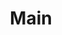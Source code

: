 ---
home: true
title: Main
heroImage: /images/hero.png
actions:
- text: Get Started
  link: /en/guide/map/
  type: primary
- text: Introduction
  link: /en/join/
  type: secondary
features:
- title: Open Sourse
  details: We will build the future together - we will unite for the development of Open Source in Uzbekistan.
- title: Technical Documents
  details: Elevating Uzbekistan's IT community with comprehensive technical documentation
- title: Development
  details: Strengthening my skills, improving my future - my journey with Open Source.
footer: CC0-1.0 Licensed | All rights reserved © 2023 Uzinfocom Open Source
---